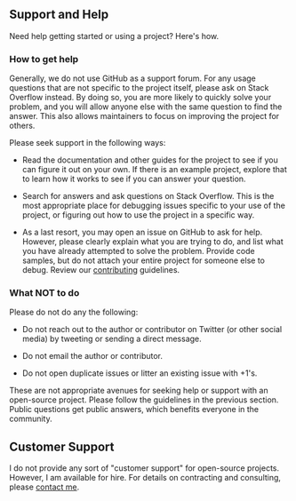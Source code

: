 ## Support and Help

Need help getting started or using a project? Here's how.

### How to get help

Generally, we do not use GitHub as a support forum. For any usage questions that are not specific to the project itself,
please ask on Stack Overflow instead. By doing so, you are more likely to quickly solve your problem, and you will allow
anyone else with the same question to find the answer. This also allows maintainers to focus on improving the project for others.

Please seek support in the following ways:

- Read the documentation and other guides for the project to see if you can figure it out on your own.
  If there is an example project, explore that to learn how it works to see if you can answer your question.

- Search for answers and ask questions on Stack Overflow.
  This is the most appropriate place for debugging issues specific to your use of the project,
  or figuring out how to use the project in a specific way.

- As a last resort, you may open an issue on GitHub to ask for help.
  However, please clearly explain what you are trying to do, and list what you have already attempted to solve the problem.
  Provide code samples, but do not attach your entire project for someone else to debug. Review our [contributing](CONTRIBUTING.md) guidelines.

### What NOT to do

Please do not do any the following:

- Do not reach out to the author or contributor on Twitter (or other social media) by tweeting or sending a direct message.

- Do not email the author or contributor.

- Do not open duplicate issues or litter an existing issue with +1's.

These are not appropriate avenues for seeking help or support with an open-source project.
Please follow the guidelines in the previous section. Public questions get public answers, which benefits everyone in the community.

## Customer Support

I do not provide any sort of "customer support" for open-source projects. However, I am available for hire. For details on contracting and consulting, please
<a href="mailto:zhid0399123@gmail.com">contact me</a>.
